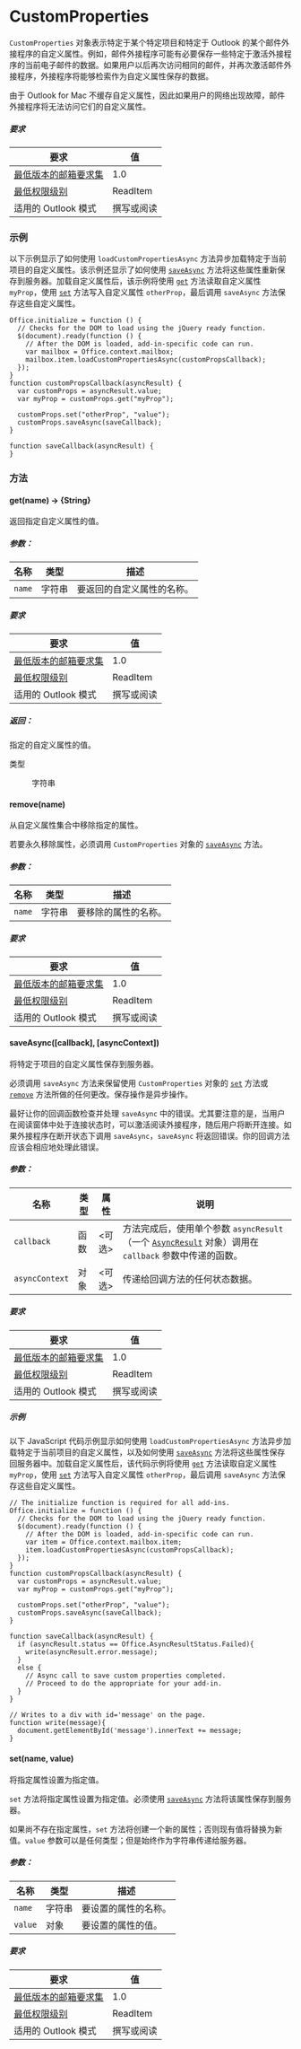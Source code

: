 

# <a name="customproperties"></a>CustomProperties

`CustomProperties` 对象表示特定于某个特定项目和特定于 Outlook 的某个邮件外接程序的自定义属性。例如，邮件外接程序可能有必要保存一些特定于激活外接程序的当前电子邮件的数据。如果用户以后再次访问相同的邮件，并再次激活邮件外接程序，外接程序将能够检索作为自定义属性保存的数据。

由于 Outlook for Mac 不缓存自定义属性，因此如果用户的网络出现故障，邮件外接程序将无法访问它们的自定义属性。

##### <a name="requirements"></a>要求

|要求| 值|
|---|---|
|[最低版本的邮箱要求集](./tutorial-api-requirement-sets.md)| 1.0|
|[最低权限级别](../../docs/outlook/understanding-outlook-add-in-permissions.md)| ReadItem|
|适用的 Outlook 模式| 撰写或阅读|

### <a name="example"></a>示例

以下示例显示了如何使用 `loadCustomPropertiesAsync` 方法异步加载特定于当前项目的自定义属性。该示例还显示了如何使用 [`saveAsync`](#saveasynccallback-asynccontext) 方法将这些属性重新保存到服务器。加载自定义属性后，该示例将使用 [`get`](CustomProperties.md#getname--string) 方法读取自定义属性 `myProp`，使用 [`set`](CustomProperties.md#setname-value) 方法写入自定义属性 `otherProp`，最后调用 `saveAsync` 方法保存这些自定义属性。

```
Office.initialize = function () {
  // Checks for the DOM to load using the jQuery ready function.
  $(document).ready(function () {
    // After the DOM is loaded, add-in-specific code can run.
    var mailbox = Office.context.mailbox;
    mailbox.item.loadCustomPropertiesAsync(customPropsCallback);
  });
}
function customPropsCallback(asyncResult) {
  var customProps = asyncResult.value;
  var myProp = customProps.get("myProp");

  customProps.set("otherProp", "value");
  customProps.saveAsync(saveCallback);
}

function saveCallback(asyncResult) {
}
```

### <a name="methods"></a>方法

####  <a name="get(name)-→-{string}"></a>get(name) → {String}

返回指定自定义属性的值。

##### <a name="parameters:"></a>参数：

|名称| 类型| 描述|
|---|---|---|
|`name`| 字符串|要返回的自定义属性的名称。|

##### <a name="requirements"></a>要求

|要求| 值|
|---|---|
|[最低版本的邮箱要求集](./tutorial-api-requirement-sets.md)| 1.0|
|[最低权限级别](../../docs/outlook/understanding-outlook-add-in-permissions.md)| ReadItem|
|适用的 Outlook 模式| 撰写或阅读|

##### <a name="returns:"></a>返回：

指定的自定义属性的值。

<dl class="param-type">

<dt>
类型</dt>


<dd>字符串</dd>

</dl>

####  <a name="remove(name)"></a>remove(name)

从自定义属性集合中移除指定的属性。

若要永久移除属性，必须调用 `CustomProperties` 对象的 [`saveAsync`](CustomProperties.md#saveasynccallback-asynccontext) 方法。

##### <a name="parameters:"></a>参数：

|名称| 类型| 描述|
|---|---|---|
|`name`| 字符串|要移除的属性的名称。|

##### <a name="requirements"></a>要求

|要求| 值|
|---|---|
|[最低版本的邮箱要求集](./tutorial-api-requirement-sets.md)| 1.0|
|[最低权限级别](../../docs/outlook/understanding-outlook-add-in-permissions.md)| ReadItem|
|适用的 Outlook 模式| 撰写或阅读|
####  <a name="saveasync([callback],-[asynccontext])"></a>saveAsync([callback], [asyncContext])

将特定于项目的自定义属性保存到服务器。

必须调用 `saveAsync` 方法来保留使用 `CustomProperties` 对象的 [`set`](CustomProperties.md#setname-value) 方法或 [`remove`](CustomProperties.md#removename) 方法所做的任何更改。保存操作是异步操作。

最好让你的回调函数检查并处理 `saveAsync` 中的错误。尤其要注意的是，当用户在阅读窗体中处于连接状态时，可以激活阅读外接程序，随后用户将断开连接。如果外接程序在断开状态下调用 `saveAsync`，`saveAsync` 将返回错误。你的回调方法应该会相应地处理此错误。

##### <a name="parameters:"></a>参数：

|名称| 类型| 属性| 说明|
|---|---|---|---|
|`callback`| 函数| &lt;可选&gt;|方法完成后，使用单个参数 `asyncResult`（一个 [`AsyncResult`](simple-types.md#asyncresult) 对象）调用在 `callback` 参数中传递的函数。 |
|`asyncContext`| 对象| &lt;可选&gt;|传递给回调方法的任何状态数据。|

##### <a name="requirements"></a>要求

|要求| 值|
|---|---|
|[最低版本的邮箱要求集](./tutorial-api-requirement-sets.md)| 1.0|
|[最低权限级别](../../docs/outlook/understanding-outlook-add-in-permissions.md)| ReadItem|
|适用的 Outlook 模式| 撰写或阅读|

##### <a name="example"></a>示例

以下 JavaScript 代码示例显示如何使用 `loadCustomPropertiesAsync` 方法异步加载特定于当前项目的自定义属性，以及如何使用 [`saveAsync`](CustomProperties.md#saveasynccallback-asynccontext) 方法将这些属性保存回服务器中。加载自定义属性后，该代码示例将使用 [`get`](#getname--string) 方法读取自定义属性 `myProp`，使用 [`set`](CustomProperties.md#setname-value) 方法写入自定义属性 `otherProp`，最后调用 `saveAsync` 方法保存这些自定义属性。

```
// The initialize function is required for all add-ins.
Office.initialize = function () {
  // Checks for the DOM to load using the jQuery ready function.
  $(document).ready(function () {
    // After the DOM is loaded, add-in-specific code can run.
    var item = Office.context.mailbox.item;
    item.loadCustomPropertiesAsync(customPropsCallback);
  });
}
function customPropsCallback(asyncResult) {
  var customProps = asyncResult.value;
  var myProp = customProps.get("myProp");

  customProps.set("otherProp", "value");
  customProps.saveAsync(saveCallback);
}

function saveCallback(asyncResult) {
  if (asyncResult.status == Office.AsyncResultStatus.Failed){
    write(asyncResult.error.message);
  }
  else {
    // Async call to save custom properties completed.
    // Proceed to do the appropriate for your add-in.
  }
}

// Writes to a div with id='message' on the page.
function write(message){
  document.getElementById('message').innerText += message;
}
```

####  <a name="set(name,-value)"></a>set(name, value)

将指定属性设置为指定值。

`set` 方法将指定属性设置为指定值。必须使用 [`saveAsync`](CustomProperties.md#saveasynccallback-asynccontext) 方法将该属性保存到服务器。

如果尚不存在指定属性，`set` 方法将创建一个新的属性；否则现有值将替换为新值。`value` 参数可以是任何类型；但是始终作为字符串传递给服务器。

##### <a name="parameters:"></a>参数：

|名称| 类型| 描述|
|---|---|---|
|`name`| 字符串|要设置的属性的名称。|
|`value`| 对象|要设置的属性的值。|

##### <a name="requirements"></a>要求

|要求| 值|
|---|---|
|[最低版本的邮箱要求集](./tutorial-api-requirement-sets.md)| 1.0|
|[最低权限级别](../../docs/outlook/understanding-outlook-add-in-permissions.md)| ReadItem|
|适用的 Outlook 模式| 撰写或阅读|
